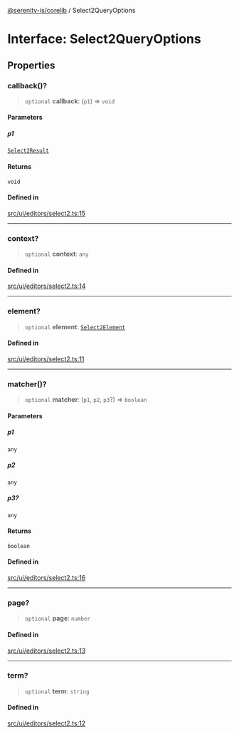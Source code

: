 [@serenity-is/corelib](../README.md) / Select2QueryOptions

# Interface: Select2QueryOptions

## Properties

### callback()?

> `optional` **callback**: (`p1`) => `void`

#### Parameters

##### p1

[`Select2Result`](Select2Result.md)

#### Returns

`void`

#### Defined in

[src/ui/editors/select2.ts:15](https://github.com/serenity-is/serenity/blob/master/packages/corelib/src/ui/editors/select2.ts#L15)

***

### context?

> `optional` **context**: `any`

#### Defined in

[src/ui/editors/select2.ts:14](https://github.com/serenity-is/serenity/blob/master/packages/corelib/src/ui/editors/select2.ts#L14)

***

### element?

> `optional` **element**: [`Select2Element`](../type-aliases/Select2Element.md)

#### Defined in

[src/ui/editors/select2.ts:11](https://github.com/serenity-is/serenity/blob/master/packages/corelib/src/ui/editors/select2.ts#L11)

***

### matcher()?

> `optional` **matcher**: (`p1`, `p2`, `p3`?) => `boolean`

#### Parameters

##### p1

`any`

##### p2

`any`

##### p3?

`any`

#### Returns

`boolean`

#### Defined in

[src/ui/editors/select2.ts:16](https://github.com/serenity-is/serenity/blob/master/packages/corelib/src/ui/editors/select2.ts#L16)

***

### page?

> `optional` **page**: `number`

#### Defined in

[src/ui/editors/select2.ts:13](https://github.com/serenity-is/serenity/blob/master/packages/corelib/src/ui/editors/select2.ts#L13)

***

### term?

> `optional` **term**: `string`

#### Defined in

[src/ui/editors/select2.ts:12](https://github.com/serenity-is/serenity/blob/master/packages/corelib/src/ui/editors/select2.ts#L12)
